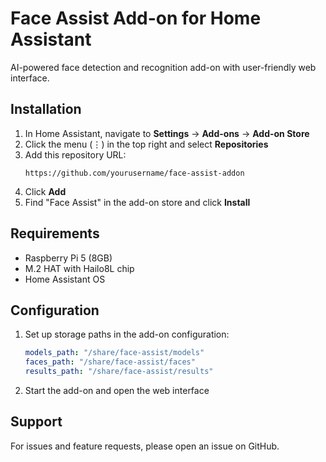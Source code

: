 # Face Assist Add-on for Home Assistant

AI-powered face detection and recognition add-on with user-friendly web interface.

## Installation

1. In Home Assistant, navigate to **Settings** → **Add-ons** → **Add-on Store**
2. Click the menu (⋮) in the top right and select **Repositories**
3. Add this repository URL:
   ```
   https://github.com/yourusername/face-assist-addon
   ```
4. Click **Add**
5. Find "Face Assist" in the add-on store and click **Install**

## Requirements

- Raspberry Pi 5 (8GB)
- M.2 HAT with Hailo8L chip
- Home Assistant OS

## Configuration

1. Set up storage paths in the add-on configuration:
   ```yaml
   models_path: "/share/face-assist/models"
   faces_path: "/share/face-assist/faces"
   results_path: "/share/face-assist/results"
   ```

2. Start the add-on and open the web interface

## Support

For issues and feature requests, please open an issue on GitHub.
